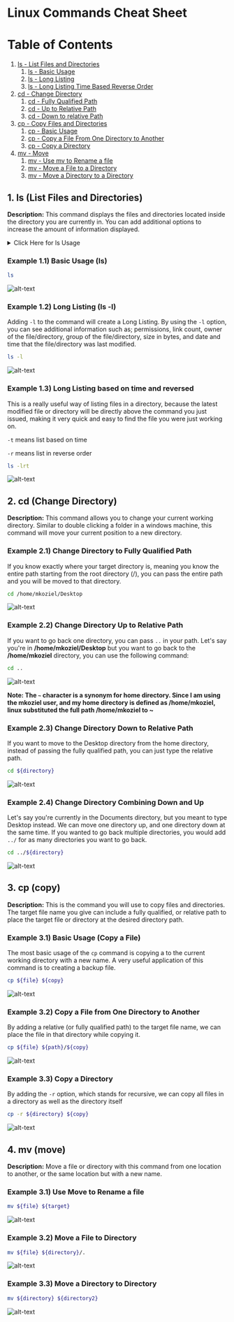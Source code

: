 # Linux Commands Cheat Sheet

# Table of Contents

1. [ls - List Files and Directories](#1-ls-list-files-and-directories)
    1. [ls - Basic Usage](#example-11-basic-usage-ls)
    2. [ls - Long Listing](#example-12-long-listing-ls--l)
    3. [ls - Long Listing Time Based Reverse Order](#example-13-long-listing-based-on-time-and-reversed)
2. [cd - Change Directory](#2-cd-change-directory)
    1. [cd - Fully Qualified Path](#example-21-change-directory-to-fully-qualified-path)
    2. [cd - Up to Relative Path](#example-22-change-directory-up-to-relative-path)
    3. [cd - Down to relative Path](#example-23-change-directory-down-to-relative-path)
3. [cp - Copy Files and Directories](#3-cp-copy)
	1. [cp - Basic Usage](#example-31-basic-usage-copy-a-file)
	2. [cp - Copy a File From One Directory to Another](#example-32-copy-a-file-from-one-directory-to-another)
	3. [cp - Copy a Directory](#example-33-copy-a-directory)
4. [mv - Move](#mv-move)
	1. [mv - Use mv to Rename a file](#example-31-use-move-to-rename-a-file)
	2. [mv - Move a File to a Directory](#example-32-move-a-file-to-directory)
	3. [mv - Move a Directory to a Directory](#example-33-move-a-directory-to-directory)

## 1. ls (List Files and Directories)

**Description:** This command displays the files and directories located inside the directory you are currently in. You can add additional options to increase the amount of information displayed.

<details>
	<summary>Click Here for ls Usage</summary>
		<pre>
Usage:&nbsp;ls&nbsp;[OPTION]...&nbsp;[FILE]...
List&nbsp;information&nbsp;about&nbsp;the&nbsp;FILEs&nbsp;(the&nbsp;current&nbsp;directory&nbsp;by&nbsp;default).
Sort&nbsp;entries&nbsp;alphabetically&nbsp;if&nbsp;none&nbsp;of&nbsp;-cftuvSUX&nbsp;nor&nbsp;--sort&nbsp;is&nbsp;specified.

Mandatory&nbsp;arguments&nbsp;to&nbsp;long&nbsp;options&nbsp;are&nbsp;mandatory&nbsp;for&nbsp;short&nbsp;options&nbsp;too.
&nbsp;&nbsp;-a,&nbsp;--all&nbsp;&nbsp;&nbsp;&nbsp;&nbsp;&nbsp;&nbsp;&nbsp;&nbsp;&nbsp;&nbsp;&nbsp;&nbsp;&nbsp;&nbsp;&nbsp;&nbsp;&nbsp;do&nbsp;not&nbsp;ignore&nbsp;entries&nbsp;starting&nbsp;with&nbsp;.
&nbsp;&nbsp;-A,&nbsp;--almost-all&nbsp;&nbsp;&nbsp;&nbsp;&nbsp;&nbsp;&nbsp;&nbsp;&nbsp;&nbsp;&nbsp;do&nbsp;not&nbsp;list&nbsp;implied&nbsp;.&nbsp;and&nbsp;..
&nbsp;&nbsp;&nbsp;&nbsp;&nbsp;&nbsp;--author&nbsp;&nbsp;&nbsp;&nbsp;&nbsp;&nbsp;&nbsp;&nbsp;&nbsp;&nbsp;&nbsp;&nbsp;&nbsp;&nbsp;&nbsp;with&nbsp;-l,&nbsp;print&nbsp;the&nbsp;author&nbsp;of&nbsp;each&nbsp;file
&nbsp;&nbsp;-b,&nbsp;--escape&nbsp;&nbsp;&nbsp;&nbsp;&nbsp;&nbsp;&nbsp;&nbsp;&nbsp;&nbsp;&nbsp;&nbsp;&nbsp;&nbsp;&nbsp;print&nbsp;C-style&nbsp;escapes&nbsp;for&nbsp;nongraphic&nbsp;characters
&nbsp;&nbsp;&nbsp;&nbsp;&nbsp;&nbsp;--block-size=SIZE&nbsp;&nbsp;&nbsp;&nbsp;&nbsp;&nbsp;scale&nbsp;sizes&nbsp;by&nbsp;SIZE&nbsp;before&nbsp;printing&nbsp;them;&nbsp;e.g.,
&nbsp;&nbsp;&nbsp;&nbsp;&nbsp;&nbsp;&nbsp;&nbsp;&nbsp;&nbsp;&nbsp;&nbsp;&nbsp;&nbsp;&nbsp;&nbsp;&nbsp;&nbsp;&nbsp;&nbsp;&nbsp;&nbsp;&nbsp;&nbsp;&nbsp;&nbsp;&nbsp;&nbsp;&nbsp;&nbsp;&nbsp;'--block-size=M'&nbsp;prints&nbsp;sizes&nbsp;in&nbsp;units&nbsp;of
&nbsp;&nbsp;&nbsp;&nbsp;&nbsp;&nbsp;&nbsp;&nbsp;&nbsp;&nbsp;&nbsp;&nbsp;&nbsp;&nbsp;&nbsp;&nbsp;&nbsp;&nbsp;&nbsp;&nbsp;&nbsp;&nbsp;&nbsp;&nbsp;&nbsp;&nbsp;&nbsp;&nbsp;&nbsp;&nbsp;&nbsp;1,048,576&nbsp;bytes;&nbsp;see&nbsp;SIZE&nbsp;format&nbsp;below
&nbsp;&nbsp;-B,&nbsp;--ignore-backups&nbsp;&nbsp;&nbsp;&nbsp;&nbsp;&nbsp;&nbsp;do&nbsp;not&nbsp;list&nbsp;implied&nbsp;entries&nbsp;ending&nbsp;with&nbsp;~
&nbsp;&nbsp;-c&nbsp;&nbsp;&nbsp;&nbsp;&nbsp;&nbsp;&nbsp;&nbsp;&nbsp;&nbsp;&nbsp;&nbsp;&nbsp;&nbsp;&nbsp;&nbsp;&nbsp;&nbsp;&nbsp;&nbsp;&nbsp;&nbsp;&nbsp;&nbsp;&nbsp;with&nbsp;-lt:&nbsp;sort&nbsp;by,&nbsp;and&nbsp;show,&nbsp;ctime&nbsp;(time&nbsp;of&nbsp;last
&nbsp;&nbsp;&nbsp;&nbsp;&nbsp;&nbsp;&nbsp;&nbsp;&nbsp;&nbsp;&nbsp;&nbsp;&nbsp;&nbsp;&nbsp;&nbsp;&nbsp;&nbsp;&nbsp;&nbsp;&nbsp;&nbsp;&nbsp;&nbsp;&nbsp;&nbsp;&nbsp;&nbsp;&nbsp;&nbsp;&nbsp;modification&nbsp;of&nbsp;file&nbsp;status&nbsp;information);
&nbsp;&nbsp;&nbsp;&nbsp;&nbsp;&nbsp;&nbsp;&nbsp;&nbsp;&nbsp;&nbsp;&nbsp;&nbsp;&nbsp;&nbsp;&nbsp;&nbsp;&nbsp;&nbsp;&nbsp;&nbsp;&nbsp;&nbsp;&nbsp;&nbsp;&nbsp;&nbsp;&nbsp;&nbsp;&nbsp;&nbsp;with&nbsp;-l:&nbsp;show&nbsp;ctime&nbsp;and&nbsp;sort&nbsp;by&nbsp;name;
&nbsp;&nbsp;&nbsp;&nbsp;&nbsp;&nbsp;&nbsp;&nbsp;&nbsp;&nbsp;&nbsp;&nbsp;&nbsp;&nbsp;&nbsp;&nbsp;&nbsp;&nbsp;&nbsp;&nbsp;&nbsp;&nbsp;&nbsp;&nbsp;&nbsp;&nbsp;&nbsp;&nbsp;&nbsp;&nbsp;&nbsp;otherwise:&nbsp;sort&nbsp;by&nbsp;ctime,&nbsp;newest&nbsp;first
&nbsp;&nbsp;-C&nbsp;&nbsp;&nbsp;&nbsp;&nbsp;&nbsp;&nbsp;&nbsp;&nbsp;&nbsp;&nbsp;&nbsp;&nbsp;&nbsp;&nbsp;&nbsp;&nbsp;&nbsp;&nbsp;&nbsp;&nbsp;&nbsp;&nbsp;&nbsp;&nbsp;list&nbsp;entries&nbsp;by&nbsp;columns
&nbsp;&nbsp;&nbsp;&nbsp;&nbsp;&nbsp;--color[=WHEN]&nbsp;&nbsp;&nbsp;&nbsp;&nbsp;&nbsp;&nbsp;&nbsp;&nbsp;colorize&nbsp;the&nbsp;output;&nbsp;WHEN&nbsp;can&nbsp;be&nbsp;'never',&nbsp;'auto',
&nbsp;&nbsp;&nbsp;&nbsp;&nbsp;&nbsp;&nbsp;&nbsp;&nbsp;&nbsp;&nbsp;&nbsp;&nbsp;&nbsp;&nbsp;&nbsp;&nbsp;&nbsp;&nbsp;&nbsp;&nbsp;&nbsp;&nbsp;&nbsp;&nbsp;&nbsp;&nbsp;&nbsp;&nbsp;&nbsp;&nbsp;or&nbsp;'always'&nbsp;(the&nbsp;default);&nbsp;more&nbsp;info&nbsp;below
&nbsp;&nbsp;-d,&nbsp;--directory&nbsp;&nbsp;&nbsp;&nbsp;&nbsp;&nbsp;&nbsp;&nbsp;&nbsp;&nbsp;&nbsp;&nbsp;list&nbsp;directories&nbsp;themselves,&nbsp;not&nbsp;their&nbsp;contents
&nbsp;&nbsp;-D,&nbsp;--dired&nbsp;&nbsp;&nbsp;&nbsp;&nbsp;&nbsp;&nbsp;&nbsp;&nbsp;&nbsp;&nbsp;&nbsp;&nbsp;&nbsp;&nbsp;&nbsp;generate&nbsp;output&nbsp;designed&nbsp;for&nbsp;Emacs'&nbsp;dired&nbsp;mode
&nbsp;&nbsp;-f&nbsp;&nbsp;&nbsp;&nbsp;&nbsp;&nbsp;&nbsp;&nbsp;&nbsp;&nbsp;&nbsp;&nbsp;&nbsp;&nbsp;&nbsp;&nbsp;&nbsp;&nbsp;&nbsp;&nbsp;&nbsp;&nbsp;&nbsp;&nbsp;&nbsp;do&nbsp;not&nbsp;sort,&nbsp;enable&nbsp;-aU,&nbsp;disable&nbsp;-ls&nbsp;--color
&nbsp;&nbsp;-F,&nbsp;--classify&nbsp;&nbsp;&nbsp;&nbsp;&nbsp;&nbsp;&nbsp;&nbsp;&nbsp;&nbsp;&nbsp;&nbsp;&nbsp;append&nbsp;indicator&nbsp;(one&nbsp;of&nbsp;*/=>@|)&nbsp;to&nbsp;entries
&nbsp;&nbsp;&nbsp;&nbsp;&nbsp;&nbsp;--file-type&nbsp;&nbsp;&nbsp;&nbsp;&nbsp;&nbsp;&nbsp;&nbsp;&nbsp;&nbsp;&nbsp;&nbsp;likewise,&nbsp;except&nbsp;do&nbsp;not&nbsp;append&nbsp;'*'
&nbsp;&nbsp;&nbsp;&nbsp;&nbsp;&nbsp;--format=WORD&nbsp;&nbsp;&nbsp;&nbsp;&nbsp;&nbsp;&nbsp;&nbsp;&nbsp;&nbsp;across&nbsp;-x,&nbsp;commas&nbsp;-m,&nbsp;horizontal&nbsp;-x,&nbsp;long&nbsp;-l,
&nbsp;&nbsp;&nbsp;&nbsp;&nbsp;&nbsp;&nbsp;&nbsp;&nbsp;&nbsp;&nbsp;&nbsp;&nbsp;&nbsp;&nbsp;&nbsp;&nbsp;&nbsp;&nbsp;&nbsp;&nbsp;&nbsp;&nbsp;&nbsp;&nbsp;&nbsp;&nbsp;&nbsp;&nbsp;&nbsp;&nbsp;single-column&nbsp;-1,&nbsp;verbose&nbsp;-l,&nbsp;vertical&nbsp;-C
&nbsp;&nbsp;&nbsp;&nbsp;&nbsp;&nbsp;--full-time&nbsp;&nbsp;&nbsp;&nbsp;&nbsp;&nbsp;&nbsp;&nbsp;&nbsp;&nbsp;&nbsp;&nbsp;like&nbsp;-l&nbsp;--time-style=full-iso
&nbsp;&nbsp;-g&nbsp;&nbsp;&nbsp;&nbsp;&nbsp;&nbsp;&nbsp;&nbsp;&nbsp;&nbsp;&nbsp;&nbsp;&nbsp;&nbsp;&nbsp;&nbsp;&nbsp;&nbsp;&nbsp;&nbsp;&nbsp;&nbsp;&nbsp;&nbsp;&nbsp;like&nbsp;-l,&nbsp;but&nbsp;do&nbsp;not&nbsp;list&nbsp;owner
&nbsp;&nbsp;&nbsp;&nbsp;&nbsp;&nbsp;--group-directories-first
&nbsp;&nbsp;&nbsp;&nbsp;&nbsp;&nbsp;&nbsp;&nbsp;&nbsp;&nbsp;&nbsp;&nbsp;&nbsp;&nbsp;&nbsp;&nbsp;&nbsp;&nbsp;&nbsp;&nbsp;&nbsp;&nbsp;&nbsp;&nbsp;&nbsp;&nbsp;&nbsp;&nbsp;&nbsp;group&nbsp;directories&nbsp;before&nbsp;files;
&nbsp;&nbsp;&nbsp;&nbsp;&nbsp;&nbsp;&nbsp;&nbsp;&nbsp;&nbsp;&nbsp;&nbsp;&nbsp;&nbsp;&nbsp;&nbsp;&nbsp;&nbsp;&nbsp;&nbsp;&nbsp;&nbsp;&nbsp;&nbsp;&nbsp;&nbsp;&nbsp;&nbsp;&nbsp;&nbsp;&nbsp;can&nbsp;be&nbsp;augmented&nbsp;with&nbsp;a&nbsp;--sort&nbsp;option,&nbsp;but&nbsp;any
&nbsp;&nbsp;&nbsp;&nbsp;&nbsp;&nbsp;&nbsp;&nbsp;&nbsp;&nbsp;&nbsp;&nbsp;&nbsp;&nbsp;&nbsp;&nbsp;&nbsp;&nbsp;&nbsp;&nbsp;&nbsp;&nbsp;&nbsp;&nbsp;&nbsp;&nbsp;&nbsp;&nbsp;&nbsp;&nbsp;&nbsp;use&nbsp;of&nbsp;--sort=none&nbsp;(-U)&nbsp;disables&nbsp;grouping
&nbsp;&nbsp;-G,&nbsp;--no-group&nbsp;&nbsp;&nbsp;&nbsp;&nbsp;&nbsp;&nbsp;&nbsp;&nbsp;&nbsp;&nbsp;&nbsp;&nbsp;in&nbsp;a&nbsp;long&nbsp;listing,&nbsp;don't&nbsp;print&nbsp;group&nbsp;names
&nbsp;&nbsp;-h,&nbsp;--human-readable&nbsp;&nbsp;&nbsp;&nbsp;&nbsp;&nbsp;&nbsp;with&nbsp;-l,&nbsp;print&nbsp;sizes&nbsp;in&nbsp;human&nbsp;readable&nbsp;format
&nbsp;&nbsp;&nbsp;&nbsp;&nbsp;&nbsp;&nbsp;&nbsp;&nbsp;&nbsp;&nbsp;&nbsp;&nbsp;&nbsp;&nbsp;&nbsp;&nbsp;&nbsp;&nbsp;&nbsp;&nbsp;&nbsp;&nbsp;&nbsp;&nbsp;&nbsp;&nbsp;&nbsp;&nbsp;&nbsp;&nbsp;(e.g.,&nbsp;1K&nbsp;234M&nbsp;2G)
&nbsp;&nbsp;&nbsp;&nbsp;&nbsp;&nbsp;--si&nbsp;&nbsp;&nbsp;&nbsp;&nbsp;&nbsp;&nbsp;&nbsp;&nbsp;&nbsp;&nbsp;&nbsp;&nbsp;&nbsp;&nbsp;&nbsp;&nbsp;&nbsp;&nbsp;likewise,&nbsp;but&nbsp;use&nbsp;powers&nbsp;of&nbsp;1000&nbsp;not&nbsp;1024
&nbsp;&nbsp;-H,&nbsp;--dereference-command-line
&nbsp;&nbsp;&nbsp;&nbsp;&nbsp;&nbsp;&nbsp;&nbsp;&nbsp;&nbsp;&nbsp;&nbsp;&nbsp;&nbsp;&nbsp;&nbsp;&nbsp;&nbsp;&nbsp;&nbsp;&nbsp;&nbsp;&nbsp;&nbsp;&nbsp;&nbsp;&nbsp;&nbsp;&nbsp;follow&nbsp;symbolic&nbsp;links&nbsp;listed&nbsp;on&nbsp;the&nbsp;command&nbsp;line
&nbsp;&nbsp;&nbsp;&nbsp;&nbsp;&nbsp;--dereference-command-line-symlink-to-dir
&nbsp;&nbsp;&nbsp;&nbsp;&nbsp;&nbsp;&nbsp;&nbsp;&nbsp;&nbsp;&nbsp;&nbsp;&nbsp;&nbsp;&nbsp;&nbsp;&nbsp;&nbsp;&nbsp;&nbsp;&nbsp;&nbsp;&nbsp;&nbsp;&nbsp;&nbsp;&nbsp;&nbsp;&nbsp;follow&nbsp;each&nbsp;command&nbsp;line&nbsp;symbolic&nbsp;link
&nbsp;&nbsp;&nbsp;&nbsp;&nbsp;&nbsp;&nbsp;&nbsp;&nbsp;&nbsp;&nbsp;&nbsp;&nbsp;&nbsp;&nbsp;&nbsp;&nbsp;&nbsp;&nbsp;&nbsp;&nbsp;&nbsp;&nbsp;&nbsp;&nbsp;&nbsp;&nbsp;&nbsp;&nbsp;&nbsp;&nbsp;that&nbsp;points&nbsp;to&nbsp;a&nbsp;directory
&nbsp;&nbsp;&nbsp;&nbsp;&nbsp;&nbsp;--hide=PATTERN&nbsp;&nbsp;&nbsp;&nbsp;&nbsp;&nbsp;&nbsp;&nbsp;&nbsp;do&nbsp;not&nbsp;list&nbsp;implied&nbsp;entries&nbsp;matching&nbsp;shell&nbsp;PATTERN
&nbsp;&nbsp;&nbsp;&nbsp;&nbsp;&nbsp;&nbsp;&nbsp;&nbsp;&nbsp;&nbsp;&nbsp;&nbsp;&nbsp;&nbsp;&nbsp;&nbsp;&nbsp;&nbsp;&nbsp;&nbsp;&nbsp;&nbsp;&nbsp;&nbsp;&nbsp;&nbsp;&nbsp;&nbsp;&nbsp;&nbsp;(overridden&nbsp;by&nbsp;-a&nbsp;or&nbsp;-A)
&nbsp;&nbsp;&nbsp;&nbsp;&nbsp;&nbsp;--indicator-style=WORD&nbsp;&nbsp;append&nbsp;indicator&nbsp;with&nbsp;style&nbsp;WORD&nbsp;to&nbsp;entry&nbsp;names:
&nbsp;&nbsp;&nbsp;&nbsp;&nbsp;&nbsp;&nbsp;&nbsp;&nbsp;&nbsp;&nbsp;&nbsp;&nbsp;&nbsp;&nbsp;&nbsp;&nbsp;&nbsp;&nbsp;&nbsp;&nbsp;&nbsp;&nbsp;&nbsp;&nbsp;&nbsp;&nbsp;&nbsp;&nbsp;&nbsp;&nbsp;none&nbsp;(default),&nbsp;slash&nbsp;(-p),
&nbsp;&nbsp;&nbsp;&nbsp;&nbsp;&nbsp;&nbsp;&nbsp;&nbsp;&nbsp;&nbsp;&nbsp;&nbsp;&nbsp;&nbsp;&nbsp;&nbsp;&nbsp;&nbsp;&nbsp;&nbsp;&nbsp;&nbsp;&nbsp;&nbsp;&nbsp;&nbsp;&nbsp;&nbsp;&nbsp;&nbsp;file-type&nbsp;(--file-type),&nbsp;classify&nbsp;(-F)
&nbsp;&nbsp;-i,&nbsp;--inode&nbsp;&nbsp;&nbsp;&nbsp;&nbsp;&nbsp;&nbsp;&nbsp;&nbsp;&nbsp;&nbsp;&nbsp;&nbsp;&nbsp;&nbsp;&nbsp;print&nbsp;the&nbsp;index&nbsp;number&nbsp;of&nbsp;each&nbsp;file
&nbsp;&nbsp;-I,&nbsp;--ignore=PATTERN&nbsp;&nbsp;&nbsp;&nbsp;&nbsp;&nbsp;&nbsp;do&nbsp;not&nbsp;list&nbsp;implied&nbsp;entries&nbsp;matching&nbsp;shell&nbsp;PATTERN
&nbsp;&nbsp;-k,&nbsp;--kibibytes&nbsp;&nbsp;&nbsp;&nbsp;&nbsp;&nbsp;&nbsp;&nbsp;&nbsp;&nbsp;&nbsp;&nbsp;default&nbsp;to&nbsp;1024-byte&nbsp;blocks&nbsp;for&nbsp;disk&nbsp;usage
&nbsp;&nbsp;-l&nbsp;&nbsp;&nbsp;&nbsp;&nbsp;&nbsp;&nbsp;&nbsp;&nbsp;&nbsp;&nbsp;&nbsp;&nbsp;&nbsp;&nbsp;&nbsp;&nbsp;&nbsp;&nbsp;&nbsp;&nbsp;&nbsp;&nbsp;&nbsp;&nbsp;use&nbsp;a&nbsp;long&nbsp;listing&nbsp;format
&nbsp;&nbsp;-L,&nbsp;--dereference&nbsp;&nbsp;&nbsp;&nbsp;&nbsp;&nbsp;&nbsp;&nbsp;&nbsp;&nbsp;when&nbsp;showing&nbsp;file&nbsp;information&nbsp;for&nbsp;a&nbsp;symbolic
&nbsp;&nbsp;&nbsp;&nbsp;&nbsp;&nbsp;&nbsp;&nbsp;&nbsp;&nbsp;&nbsp;&nbsp;&nbsp;&nbsp;&nbsp;&nbsp;&nbsp;&nbsp;&nbsp;&nbsp;&nbsp;&nbsp;&nbsp;&nbsp;&nbsp;&nbsp;&nbsp;&nbsp;&nbsp;&nbsp;&nbsp;link,&nbsp;show&nbsp;information&nbsp;for&nbsp;the&nbsp;file&nbsp;the&nbsp;link
&nbsp;&nbsp;&nbsp;&nbsp;&nbsp;&nbsp;&nbsp;&nbsp;&nbsp;&nbsp;&nbsp;&nbsp;&nbsp;&nbsp;&nbsp;&nbsp;&nbsp;&nbsp;&nbsp;&nbsp;&nbsp;&nbsp;&nbsp;&nbsp;&nbsp;&nbsp;&nbsp;&nbsp;&nbsp;&nbsp;&nbsp;references&nbsp;rather&nbsp;than&nbsp;for&nbsp;the&nbsp;link&nbsp;itself
&nbsp;&nbsp;-m&nbsp;&nbsp;&nbsp;&nbsp;&nbsp;&nbsp;&nbsp;&nbsp;&nbsp;&nbsp;&nbsp;&nbsp;&nbsp;&nbsp;&nbsp;&nbsp;&nbsp;&nbsp;&nbsp;&nbsp;&nbsp;&nbsp;&nbsp;&nbsp;&nbsp;fill&nbsp;width&nbsp;with&nbsp;a&nbsp;comma&nbsp;separated&nbsp;list&nbsp;of&nbsp;entries
&nbsp;&nbsp;-n,&nbsp;--numeric-uid-gid&nbsp;&nbsp;&nbsp;&nbsp;&nbsp;&nbsp;like&nbsp;-l,&nbsp;but&nbsp;list&nbsp;numeric&nbsp;user&nbsp;and&nbsp;group&nbsp;IDs
&nbsp;&nbsp;-N,&nbsp;--literal&nbsp;&nbsp;&nbsp;&nbsp;&nbsp;&nbsp;&nbsp;&nbsp;&nbsp;&nbsp;&nbsp;&nbsp;&nbsp;&nbsp;print&nbsp;raw&nbsp;entry&nbsp;names&nbsp;(don't&nbsp;treat&nbsp;e.g.&nbsp;control
&nbsp;&nbsp;&nbsp;&nbsp;&nbsp;&nbsp;&nbsp;&nbsp;&nbsp;&nbsp;&nbsp;&nbsp;&nbsp;&nbsp;&nbsp;&nbsp;&nbsp;&nbsp;&nbsp;&nbsp;&nbsp;&nbsp;&nbsp;&nbsp;&nbsp;&nbsp;&nbsp;&nbsp;&nbsp;&nbsp;&nbsp;characters&nbsp;specially)
&nbsp;&nbsp;-o&nbsp;&nbsp;&nbsp;&nbsp;&nbsp;&nbsp;&nbsp;&nbsp;&nbsp;&nbsp;&nbsp;&nbsp;&nbsp;&nbsp;&nbsp;&nbsp;&nbsp;&nbsp;&nbsp;&nbsp;&nbsp;&nbsp;&nbsp;&nbsp;&nbsp;like&nbsp;-l,&nbsp;but&nbsp;do&nbsp;not&nbsp;list&nbsp;group&nbsp;information
&nbsp;&nbsp;-p,&nbsp;--indicator-style=slash
&nbsp;&nbsp;&nbsp;&nbsp;&nbsp;&nbsp;&nbsp;&nbsp;&nbsp;&nbsp;&nbsp;&nbsp;&nbsp;&nbsp;&nbsp;&nbsp;&nbsp;&nbsp;&nbsp;&nbsp;&nbsp;&nbsp;&nbsp;&nbsp;&nbsp;&nbsp;&nbsp;&nbsp;&nbsp;append&nbsp;/&nbsp;indicator&nbsp;to&nbsp;directories
&nbsp;&nbsp;-q,&nbsp;--hide-control-chars&nbsp;&nbsp;&nbsp;print&nbsp;?&nbsp;instead&nbsp;of&nbsp;nongraphic&nbsp;characters
&nbsp;&nbsp;&nbsp;&nbsp;&nbsp;&nbsp;--show-control-chars&nbsp;&nbsp;&nbsp;show&nbsp;nongraphic&nbsp;characters&nbsp;as-is&nbsp;(the&nbsp;default,
&nbsp;&nbsp;&nbsp;&nbsp;&nbsp;&nbsp;&nbsp;&nbsp;&nbsp;&nbsp;&nbsp;&nbsp;&nbsp;&nbsp;&nbsp;&nbsp;&nbsp;&nbsp;&nbsp;&nbsp;&nbsp;&nbsp;&nbsp;&nbsp;&nbsp;&nbsp;&nbsp;&nbsp;&nbsp;&nbsp;&nbsp;unless&nbsp;program&nbsp;is&nbsp;'ls'&nbsp;and&nbsp;output&nbsp;is&nbsp;a&nbsp;terminal)
&nbsp;&nbsp;-Q,&nbsp;--quote-name&nbsp;&nbsp;&nbsp;&nbsp;&nbsp;&nbsp;&nbsp;&nbsp;&nbsp;&nbsp;&nbsp;enclose&nbsp;entry&nbsp;names&nbsp;in&nbsp;double&nbsp;quotes
&nbsp;&nbsp;&nbsp;&nbsp;&nbsp;&nbsp;--quoting-style=WORD&nbsp;&nbsp;&nbsp;use&nbsp;quoting&nbsp;style&nbsp;WORD&nbsp;for&nbsp;entry&nbsp;names:
&nbsp;&nbsp;&nbsp;&nbsp;&nbsp;&nbsp;&nbsp;&nbsp;&nbsp;&nbsp;&nbsp;&nbsp;&nbsp;&nbsp;&nbsp;&nbsp;&nbsp;&nbsp;&nbsp;&nbsp;&nbsp;&nbsp;&nbsp;&nbsp;&nbsp;&nbsp;&nbsp;&nbsp;&nbsp;&nbsp;&nbsp;literal,&nbsp;locale,&nbsp;shell,&nbsp;shell-always,&nbsp;c,&nbsp;escape
&nbsp;&nbsp;-r,&nbsp;--reverse&nbsp;&nbsp;&nbsp;&nbsp;&nbsp;&nbsp;&nbsp;&nbsp;&nbsp;&nbsp;&nbsp;&nbsp;&nbsp;&nbsp;reverse&nbsp;order&nbsp;while&nbsp;sorting
&nbsp;&nbsp;-R,&nbsp;--recursive&nbsp;&nbsp;&nbsp;&nbsp;&nbsp;&nbsp;&nbsp;&nbsp;&nbsp;&nbsp;&nbsp;&nbsp;list&nbsp;subdirectories&nbsp;recursively
&nbsp;&nbsp;-s,&nbsp;--size&nbsp;&nbsp;&nbsp;&nbsp;&nbsp;&nbsp;&nbsp;&nbsp;&nbsp;&nbsp;&nbsp;&nbsp;&nbsp;&nbsp;&nbsp;&nbsp;&nbsp;print&nbsp;the&nbsp;allocated&nbsp;size&nbsp;of&nbsp;each&nbsp;file,&nbsp;in&nbsp;blocks
&nbsp;&nbsp;-S&nbsp;&nbsp;&nbsp;&nbsp;&nbsp;&nbsp;&nbsp;&nbsp;&nbsp;&nbsp;&nbsp;&nbsp;&nbsp;&nbsp;&nbsp;&nbsp;&nbsp;&nbsp;&nbsp;&nbsp;&nbsp;&nbsp;&nbsp;&nbsp;&nbsp;sort&nbsp;by&nbsp;file&nbsp;size
&nbsp;&nbsp;&nbsp;&nbsp;&nbsp;&nbsp;--sort=WORD&nbsp;&nbsp;&nbsp;&nbsp;&nbsp;&nbsp;&nbsp;&nbsp;&nbsp;&nbsp;&nbsp;&nbsp;sort&nbsp;by&nbsp;WORD&nbsp;instead&nbsp;of&nbsp;name:&nbsp;none&nbsp;(-U),&nbsp;size&nbsp;(-S),
&nbsp;&nbsp;&nbsp;&nbsp;&nbsp;&nbsp;&nbsp;&nbsp;&nbsp;&nbsp;&nbsp;&nbsp;&nbsp;&nbsp;&nbsp;&nbsp;&nbsp;&nbsp;&nbsp;&nbsp;&nbsp;&nbsp;&nbsp;&nbsp;&nbsp;&nbsp;&nbsp;&nbsp;&nbsp;&nbsp;&nbsp;time&nbsp;(-t),&nbsp;version&nbsp;(-v),&nbsp;extension&nbsp;(-X)
&nbsp;&nbsp;&nbsp;&nbsp;&nbsp;&nbsp;--time=WORD&nbsp;&nbsp;&nbsp;&nbsp;&nbsp;&nbsp;&nbsp;&nbsp;&nbsp;&nbsp;&nbsp;&nbsp;with&nbsp;-l,&nbsp;show&nbsp;time&nbsp;as&nbsp;WORD&nbsp;instead&nbsp;of&nbsp;default
&nbsp;&nbsp;&nbsp;&nbsp;&nbsp;&nbsp;&nbsp;&nbsp;&nbsp;&nbsp;&nbsp;&nbsp;&nbsp;&nbsp;&nbsp;&nbsp;&nbsp;&nbsp;&nbsp;&nbsp;&nbsp;&nbsp;&nbsp;&nbsp;&nbsp;&nbsp;&nbsp;&nbsp;&nbsp;&nbsp;&nbsp;modification&nbsp;time:&nbsp;atime&nbsp;or&nbsp;access&nbsp;or&nbsp;use&nbsp;(-u)
&nbsp;&nbsp;&nbsp;&nbsp;&nbsp;&nbsp;&nbsp;&nbsp;&nbsp;&nbsp;&nbsp;&nbsp;&nbsp;&nbsp;&nbsp;&nbsp;&nbsp;&nbsp;&nbsp;&nbsp;&nbsp;&nbsp;&nbsp;&nbsp;&nbsp;&nbsp;&nbsp;&nbsp;&nbsp;&nbsp;&nbsp;ctime&nbsp;or&nbsp;status&nbsp;(-c);&nbsp;also&nbsp;use&nbsp;specified&nbsp;time
&nbsp;&nbsp;&nbsp;&nbsp;&nbsp;&nbsp;&nbsp;&nbsp;&nbsp;&nbsp;&nbsp;&nbsp;&nbsp;&nbsp;&nbsp;&nbsp;&nbsp;&nbsp;&nbsp;&nbsp;&nbsp;&nbsp;&nbsp;&nbsp;&nbsp;&nbsp;&nbsp;&nbsp;&nbsp;&nbsp;&nbsp;as&nbsp;sort&nbsp;key&nbsp;if&nbsp;--sort=time
&nbsp;&nbsp;&nbsp;&nbsp;&nbsp;&nbsp;--time-style=STYLE&nbsp;&nbsp;&nbsp;&nbsp;&nbsp;with&nbsp;-l,&nbsp;show&nbsp;times&nbsp;using&nbsp;style&nbsp;STYLE:
&nbsp;&nbsp;&nbsp;&nbsp;&nbsp;&nbsp;&nbsp;&nbsp;&nbsp;&nbsp;&nbsp;&nbsp;&nbsp;&nbsp;&nbsp;&nbsp;&nbsp;&nbsp;&nbsp;&nbsp;&nbsp;&nbsp;&nbsp;&nbsp;&nbsp;&nbsp;&nbsp;&nbsp;&nbsp;&nbsp;&nbsp;full-iso,&nbsp;long-iso,&nbsp;iso,&nbsp;locale,&nbsp;or&nbsp;+FORMAT;
&nbsp;&nbsp;&nbsp;&nbsp;&nbsp;&nbsp;&nbsp;&nbsp;&nbsp;&nbsp;&nbsp;&nbsp;&nbsp;&nbsp;&nbsp;&nbsp;&nbsp;&nbsp;&nbsp;&nbsp;&nbsp;&nbsp;&nbsp;&nbsp;&nbsp;&nbsp;&nbsp;&nbsp;&nbsp;&nbsp;&nbsp;FORMAT&nbsp;is&nbsp;interpreted&nbsp;like&nbsp;in&nbsp;'date';&nbsp;if&nbsp;FORMAT
&nbsp;&nbsp;&nbsp;&nbsp;&nbsp;&nbsp;&nbsp;&nbsp;&nbsp;&nbsp;&nbsp;&nbsp;&nbsp;&nbsp;&nbsp;&nbsp;&nbsp;&nbsp;&nbsp;&nbsp;&nbsp;&nbsp;&nbsp;&nbsp;&nbsp;&nbsp;&nbsp;&nbsp;&nbsp;&nbsp;&nbsp;is&nbsp;FORMAT1<newline>FORMAT2,&nbsp;then&nbsp;FORMAT1&nbsp;applies
&nbsp;&nbsp;&nbsp;&nbsp;&nbsp;&nbsp;&nbsp;&nbsp;&nbsp;&nbsp;&nbsp;&nbsp;&nbsp;&nbsp;&nbsp;&nbsp;&nbsp;&nbsp;&nbsp;&nbsp;&nbsp;&nbsp;&nbsp;&nbsp;&nbsp;&nbsp;&nbsp;&nbsp;&nbsp;&nbsp;&nbsp;to&nbsp;non-recent&nbsp;files&nbsp;and&nbsp;FORMAT2&nbsp;to&nbsp;recent&nbsp;files;
&nbsp;&nbsp;&nbsp;&nbsp;&nbsp;&nbsp;&nbsp;&nbsp;&nbsp;&nbsp;&nbsp;&nbsp;&nbsp;&nbsp;&nbsp;&nbsp;&nbsp;&nbsp;&nbsp;&nbsp;&nbsp;&nbsp;&nbsp;&nbsp;&nbsp;&nbsp;&nbsp;&nbsp;&nbsp;&nbsp;&nbsp;if&nbsp;STYLE&nbsp;is&nbsp;prefixed&nbsp;with&nbsp;'posix-',&nbsp;STYLE
&nbsp;&nbsp;&nbsp;&nbsp;&nbsp;&nbsp;&nbsp;&nbsp;&nbsp;&nbsp;&nbsp;&nbsp;&nbsp;&nbsp;&nbsp;&nbsp;&nbsp;&nbsp;&nbsp;&nbsp;&nbsp;&nbsp;&nbsp;&nbsp;&nbsp;&nbsp;&nbsp;&nbsp;&nbsp;&nbsp;&nbsp;takes&nbsp;effect&nbsp;only&nbsp;outside&nbsp;the&nbsp;POSIX&nbsp;locale
&nbsp;&nbsp;-t&nbsp;&nbsp;&nbsp;&nbsp;&nbsp;&nbsp;&nbsp;&nbsp;&nbsp;&nbsp;&nbsp;&nbsp;&nbsp;&nbsp;&nbsp;&nbsp;&nbsp;&nbsp;&nbsp;&nbsp;&nbsp;&nbsp;&nbsp;&nbsp;&nbsp;sort&nbsp;by&nbsp;modification&nbsp;time,&nbsp;newest&nbsp;first
&nbsp;&nbsp;-T,&nbsp;--tabsize=COLS&nbsp;&nbsp;&nbsp;&nbsp;&nbsp;&nbsp;&nbsp;&nbsp;&nbsp;assume&nbsp;tab&nbsp;stops&nbsp;at&nbsp;each&nbsp;COLS&nbsp;instead&nbsp;of&nbsp;8
&nbsp;&nbsp;-u&nbsp;&nbsp;&nbsp;&nbsp;&nbsp;&nbsp;&nbsp;&nbsp;&nbsp;&nbsp;&nbsp;&nbsp;&nbsp;&nbsp;&nbsp;&nbsp;&nbsp;&nbsp;&nbsp;&nbsp;&nbsp;&nbsp;&nbsp;&nbsp;&nbsp;with&nbsp;-lt:&nbsp;sort&nbsp;by,&nbsp;and&nbsp;show,&nbsp;access&nbsp;time;
&nbsp;&nbsp;&nbsp;&nbsp;&nbsp;&nbsp;&nbsp;&nbsp;&nbsp;&nbsp;&nbsp;&nbsp;&nbsp;&nbsp;&nbsp;&nbsp;&nbsp;&nbsp;&nbsp;&nbsp;&nbsp;&nbsp;&nbsp;&nbsp;&nbsp;&nbsp;&nbsp;&nbsp;&nbsp;&nbsp;&nbsp;with&nbsp;-l:&nbsp;show&nbsp;access&nbsp;time&nbsp;and&nbsp;sort&nbsp;by&nbsp;name;
&nbsp;&nbsp;&nbsp;&nbsp;&nbsp;&nbsp;&nbsp;&nbsp;&nbsp;&nbsp;&nbsp;&nbsp;&nbsp;&nbsp;&nbsp;&nbsp;&nbsp;&nbsp;&nbsp;&nbsp;&nbsp;&nbsp;&nbsp;&nbsp;&nbsp;&nbsp;&nbsp;&nbsp;&nbsp;&nbsp;&nbsp;otherwise:&nbsp;sort&nbsp;by&nbsp;access&nbsp;time
&nbsp;&nbsp;-U&nbsp;&nbsp;&nbsp;&nbsp;&nbsp;&nbsp;&nbsp;&nbsp;&nbsp;&nbsp;&nbsp;&nbsp;&nbsp;&nbsp;&nbsp;&nbsp;&nbsp;&nbsp;&nbsp;&nbsp;&nbsp;&nbsp;&nbsp;&nbsp;&nbsp;do&nbsp;not&nbsp;sort;&nbsp;list&nbsp;entries&nbsp;in&nbsp;directory&nbsp;order
&nbsp;&nbsp;-v&nbsp;&nbsp;&nbsp;&nbsp;&nbsp;&nbsp;&nbsp;&nbsp;&nbsp;&nbsp;&nbsp;&nbsp;&nbsp;&nbsp;&nbsp;&nbsp;&nbsp;&nbsp;&nbsp;&nbsp;&nbsp;&nbsp;&nbsp;&nbsp;&nbsp;natural&nbsp;sort&nbsp;of&nbsp;(version)&nbsp;numbers&nbsp;within&nbsp;text
&nbsp;&nbsp;-w,&nbsp;--width=COLS&nbsp;&nbsp;&nbsp;&nbsp;&nbsp;&nbsp;&nbsp;&nbsp;&nbsp;&nbsp;&nbsp;assume&nbsp;screen&nbsp;width&nbsp;instead&nbsp;of&nbsp;current&nbsp;value
&nbsp;&nbsp;-x&nbsp;&nbsp;&nbsp;&nbsp;&nbsp;&nbsp;&nbsp;&nbsp;&nbsp;&nbsp;&nbsp;&nbsp;&nbsp;&nbsp;&nbsp;&nbsp;&nbsp;&nbsp;&nbsp;&nbsp;&nbsp;&nbsp;&nbsp;&nbsp;&nbsp;list&nbsp;entries&nbsp;by&nbsp;lines&nbsp;instead&nbsp;of&nbsp;by&nbsp;columns
&nbsp;&nbsp;-X&nbsp;&nbsp;&nbsp;&nbsp;&nbsp;&nbsp;&nbsp;&nbsp;&nbsp;&nbsp;&nbsp;&nbsp;&nbsp;&nbsp;&nbsp;&nbsp;&nbsp;&nbsp;&nbsp;&nbsp;&nbsp;&nbsp;&nbsp;&nbsp;&nbsp;sort&nbsp;alphabetically&nbsp;by&nbsp;entry&nbsp;extension
&nbsp;&nbsp;-1&nbsp;&nbsp;&nbsp;&nbsp;&nbsp;&nbsp;&nbsp;&nbsp;&nbsp;&nbsp;&nbsp;&nbsp;&nbsp;&nbsp;&nbsp;&nbsp;&nbsp;&nbsp;&nbsp;&nbsp;&nbsp;&nbsp;&nbsp;&nbsp;&nbsp;list&nbsp;one&nbsp;file&nbsp;per&nbsp;line

SELinux&nbsp;options:

&nbsp;&nbsp;--lcontext&nbsp;&nbsp;&nbsp;&nbsp;&nbsp;&nbsp;&nbsp;&nbsp;&nbsp;&nbsp;&nbsp;&nbsp;&nbsp;&nbsp;&nbsp;&nbsp;&nbsp;Display&nbsp;security&nbsp;context.&nbsp;&nbsp;&nbsp;Enable&nbsp;-l.&nbsp;Lines
&nbsp;&nbsp;&nbsp;&nbsp;&nbsp;&nbsp;&nbsp;&nbsp;&nbsp;&nbsp;&nbsp;&nbsp;&nbsp;&nbsp;&nbsp;&nbsp;&nbsp;&nbsp;&nbsp;&nbsp;&nbsp;&nbsp;&nbsp;&nbsp;&nbsp;&nbsp;&nbsp;&nbsp;&nbsp;will&nbsp;probably&nbsp;be&nbsp;too&nbsp;wide&nbsp;for&nbsp;most&nbsp;displays.
&nbsp;&nbsp;-Z,&nbsp;--context&nbsp;&nbsp;&nbsp;&nbsp;&nbsp;&nbsp;&nbsp;&nbsp;&nbsp;&nbsp;&nbsp;&nbsp;&nbsp;&nbsp;Display&nbsp;security&nbsp;context&nbsp;so&nbsp;it&nbsp;fits&nbsp;on&nbsp;most
&nbsp;&nbsp;&nbsp;&nbsp;&nbsp;&nbsp;&nbsp;&nbsp;&nbsp;&nbsp;&nbsp;&nbsp;&nbsp;&nbsp;&nbsp;&nbsp;&nbsp;&nbsp;&nbsp;&nbsp;&nbsp;&nbsp;&nbsp;&nbsp;&nbsp;&nbsp;&nbsp;&nbsp;&nbsp;displays.&nbsp;&nbsp;Displays&nbsp;only&nbsp;mode,&nbsp;user,&nbsp;group,
&nbsp;&nbsp;&nbsp;&nbsp;&nbsp;&nbsp;&nbsp;&nbsp;&nbsp;&nbsp;&nbsp;&nbsp;&nbsp;&nbsp;&nbsp;&nbsp;&nbsp;&nbsp;&nbsp;&nbsp;&nbsp;&nbsp;&nbsp;&nbsp;&nbsp;&nbsp;&nbsp;&nbsp;&nbsp;security&nbsp;context&nbsp;and&nbsp;file&nbsp;name.
&nbsp;&nbsp;--scontext&nbsp;&nbsp;&nbsp;&nbsp;&nbsp;&nbsp;&nbsp;&nbsp;&nbsp;&nbsp;&nbsp;&nbsp;&nbsp;&nbsp;&nbsp;&nbsp;&nbsp;Display&nbsp;only&nbsp;security&nbsp;context&nbsp;and&nbsp;file&nbsp;name.
&nbsp;&nbsp;&nbsp;&nbsp;&nbsp;&nbsp;--help&nbsp;&nbsp;&nbsp;&nbsp;&nbsp;display&nbsp;this&nbsp;help&nbsp;and&nbsp;exit
&nbsp;&nbsp;&nbsp;&nbsp;&nbsp;&nbsp;--version&nbsp;&nbsp;output&nbsp;version&nbsp;information&nbsp;and&nbsp;exit

SIZE&nbsp;is&nbsp;an&nbsp;integer&nbsp;and&nbsp;optional&nbsp;unit&nbsp;(example:&nbsp;10M&nbsp;is&nbsp;10*1024*1024).&nbsp;&nbsp;Units
are&nbsp;K,&nbsp;M,&nbsp;G,&nbsp;T,&nbsp;P,&nbsp;E,&nbsp;Z,&nbsp;Y&nbsp;(powers&nbsp;of&nbsp;1024)&nbsp;or&nbsp;KB,&nbsp;MB,&nbsp;...&nbsp;(powers&nbsp;of&nbsp;1000).

Using&nbsp;color&nbsp;to&nbsp;distinguish&nbsp;file&nbsp;types&nbsp;is&nbsp;disabled&nbsp;both&nbsp;by&nbsp;default&nbsp;and
with&nbsp;--color=never.&nbsp;&nbsp;With&nbsp;--color=auto,&nbsp;ls&nbsp;emits&nbsp;color&nbsp;codes&nbsp;only&nbsp;when
standard&nbsp;output&nbsp;is&nbsp;connected&nbsp;to&nbsp;a&nbsp;terminal.&nbsp;&nbsp;The&nbsp;LS_COLORS&nbsp;environment
variable&nbsp;can&nbsp;change&nbsp;the&nbsp;settings.&nbsp;&nbsp;Use&nbsp;the&nbsp;dircolors&nbsp;command&nbsp;to&nbsp;set&nbsp;it.

Exit&nbsp;status:
&nbsp;0&nbsp;&nbsp;if&nbsp;OK,
&nbsp;1&nbsp;&nbsp;if&nbsp;minor&nbsp;problems&nbsp;(e.g.,&nbsp;cannot&nbsp;access&nbsp;subdirectory),
&nbsp;2&nbsp;&nbsp;if&nbsp;serious&nbsp;trouble&nbsp;(e.g.,&nbsp;cannot&nbsp;access&nbsp;command-line&nbsp;argument).

GNU&nbsp;coreutils&nbsp;online&nbsp;help:&nbsp;<http://www.gnu.org/software/coreutils/>
For&nbsp;complete&nbsp;documentation,&nbsp;run:&nbsp;info&nbsp;coreutils&nbsp;'ls&nbsp;invocation'
		</pre>
</details>

### Example 1.1) Basic Usage (ls)
```bash
ls
```

![alt-text](./reference_images/basic_ls.PNG "Basic Usage")

### Example 1.2) Long Listing (ls -l)

Adding ```-l``` to the command will create a Long Listing. By using the ```-l``` option, you can see additional information such as; permissions, link count, owner of the file/directory, group of the file/directory, size in bytes, and date and time that the file/directory was last modified.

```bash
ls -l
```

![alt-text](./reference_images/ls_l.PNG "Long Listing")

### Example 1.3) Long Listing based on time and reversed

This is a really useful way of listing files in a directory, because the latest modified file or directory will be directly above the command you just issued, making it very quick and easy to find the file you were just working on.

```-t``` means list based on time

```-r``` means list in reverse order

```bash
ls -lrt
```

![alt-text](./reference_images/ls_lrt.PNG "Long Listing - Time Based, Reverse Ordered")

## 2. cd (Change Directory)

**Description:** This command allows you to change your current working directory. Similar to double clicking a folder in a windows machine, this command will move your current position to a new directory. 

### Example 2.1) Change Directory to Fully Qualified Path

If you know exactly where your target directory is, meaning you know the entire path starting from the root directory (/), you can pass the entire path and you will be moved to that directory.

```bash
cd /home/mkoziel/Desktop
```

![alt-text](./reference_images/cd_full_path.PNG "Change Directory to Fully Qualified Path")

### Example 2.2) Change Directory Up to Relative Path

If you want to go back one directory, you can pass ```..``` in your path. Let's say you're in **/home/mkoziel/Desktop** but you want to go back to the **/home/mkoziel** directory, you can use the following command:

```bash
cd ..
```

![alt-text](./reference_images/cd_back_one.PNG "Change Directory One Level Up")

**Note: The ```~``` character is a synonym for home directory. Since I am using the mkoziel user, and my home directory is defined as /home/mkoziel, linux substituted the full path /home/mkoziel to ~**

### Example 2.3) Change Directory Down to Relative Path

If you want to move to the Desktop directory from the home directory, instead of passing the fully qualified path, you can just type the relative path.

```bash
cd ${directory}
```

![alt-text](./reference_images/cd_down_one.PNG "Change Directory One Level Down")

### Example 2.4) Change Directory Combining Down and Up

Let's say you're currently in the Documents directory, but you meant to type Desktop instead. We can move one directory up, and one directory down at the same time. If you wanted to go back multiple directories, you would add ```../``` for as many directories you want to go back.

```bash
cd ../${directory}
```

![alt-text](./reference_images/cd_up_down.PNG "Change Directory down and up")

## 3. cp (copy)

**Description:** This is the command you will use to copy files and directories. The target file name you give can include a fully qualified, or relative path to place the target file or directory at the desired directory path.

### Example 3.1) Basic Usage (Copy a File)

The most basic usage of the ```cp``` command is copying a to the current working directory with a new name. A very useful application of this command is to creating a backup file.

```bash
cp ${file} ${copy}
```

![alt-text](./reference_images/cp_basic.PNG "Create a Backup of a File")

### Example 3.2) Copy a File from One Directory to Another

By adding a relative (or fully qualified path) to the target file name, we can place the file in that directory while copying it.

```bash
cp ${file} ${path}/${copy}
```

![alt-text](./reference_images/cp_to_directory.PNG "Creating a New File in Different Directory")

### Example 3.3) Copy a Directory

By adding the ```-r``` option, which stands for recursive, we can copy all files in a directory as well as the directory itself

```bash
cp -r ${directory} ${copy}
```

![alt-text](./reference_images/cp_directory.PNG "Copying a Directory")

## 4. mv (move)

**Description:** Move a file or directory with this command from one location to another, or the same location but with a new name.

### Example 3.1) Use Move to Rename a file

```bash
mv ${file} ${target}
```

![alt-text](./reference_images/mv_rename.PNG "Rename a File")

### Example 3.2) Move a File to Directory

```bash
mv ${file} ${directory}/.
```

![alt-text](./reference_images/mv_to_directory.PNG "Move File to Directory")

### Example 3.3) Move a Directory to Directory

```bash
mv ${directory} ${directory2}
```

![alt-text](./reference_images/mv_directory.PNG "Move a Directory Into Another")

